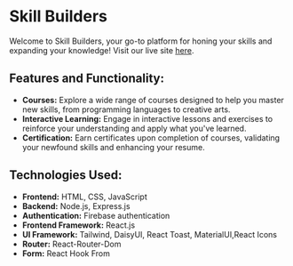 # Skill Builders

Welcome to Skill Builders, your go-to platform for honing your skills and expanding your knowledge! Visit our live site [here](https://www.skillbuilders.com).

## Features and Functionality:

- **Courses:** Explore a wide range of courses designed to help you master new skills, from programming languages to creative arts.
- **Interactive Learning:** Engage in interactive lessons and exercises to reinforce your understanding and apply what you've learned.
- **Certification:** Earn certificates upon completion of courses, validating your newfound skills and enhancing your resume.

## Technologies Used:

- **Frontend:** HTML, CSS, JavaScript
- **Backend:** Node.js, Express.js
- **Authentication:** Firebase authentication
- **Frontend Framework:** React.js
- **UI Framework:** Tailwind, DaisyUI, React Toast, MaterialUI,React Icons
- **Router:** React-Router-Dom
- **Form:** React Hook From

